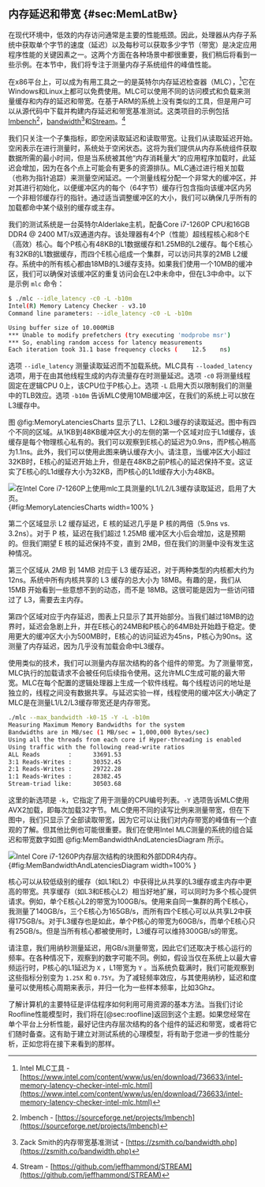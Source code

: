 ## 内存延迟和带宽 {#sec:MemLatBw}

在现代环境中，低效的内存访问通常是主要的性能瓶颈。因此，处理器从内存子系统中获取单个字节的速度（延迟）以及每秒可以获取多少字节（带宽）是决定应用程序性能的关键因素之一。这两个方面在各种场景中都很重要，我们稍后将看到一些示例。在本节中，我们将专注于测量内存子系统组件的峰值性能。

在x86平台上，可以成为有用工具之一的是英特尔内存延迟检查器（MLC），[^1]它在Windows和Linux上都可以免费使用。MLC可以使用不同的访问模式和负载来测量缓存和内存的延迟和带宽。在基于ARM的系统上没有类似的工具，但是用户可以从源代码中下载并构建内存延迟和带宽基准测试。这类项目的示例包括[lmbench](https://sourceforge.net/projects/lmbench/)[^2]，[bandwidth](https://zsmith.co/bandwidth.php)[^4]和[Stream](https://github.com/jeffhammond/STREAM)。[^3]

我们只关注一个子集指标，即空闲读取延迟和读取带宽。让我们从读取延迟开始。空闲表示在进行测量时，系统处于空闲状态。这将为我们提供从内存系统组件获取数据所需的最小时间，但是当系统被其他“内存消耗量大”的应用程序加载时，此延迟会增加，因为在各个点上可能会有更多的资源排队。MLC通过进行相关加载（也称为指针追踪）来测量空闲延迟。一个测量线程分配一个非常大的缓冲区，并对其进行初始化，以便缓冲区内的每个（64字节）缓存行包含指向该缓冲区内另一个非相邻缓存行的指针。通过适当调整缓冲区的大小，我们可以确保几乎所有的加载都命中某个级别的缓存或主存。

我们的测试系统是一台英特尔Alderlake主机，配备Core i7-1260P CPU和16GB DDR4 @ 2400 MT/s双通道内存。该处理器有4个P（性能）超线程核心和8个E（高效）核心。每个P核心有48KB的L1数据缓存和1.25MB的L2缓存。每个E核心有32KB的L1数据缓存，而四个E核心组成一个集群，可以访问共享的2MB L2缓存。系统中的所有核心都由18MB的L3缓存支持。如果我们使用一个10MB的缓冲区，我们可以确保对该缓冲区的重复访问会在L2中未命中，但在L3中命中。以下是示例 `mlc` 命令：

```bash
$ ./mlc --idle_latency -c0 -L -b10m
Intel(R) Memory Latency Checker - v3.10
Command line parameters: --idle_latency -c0 -L -b10m

Using buffer size of 10.000MiB
*** Unable to modify prefetchers (try executing 'modprobe msr')
*** So, enabling random access for latency measurements
Each iteration took 31.1 base frequency clocks (	12.5	ns)
```

选项 `--idle_latency` 测量读取延迟而不加载系统。MLC具有 `--loaded_latency` 选项，用于在由其他线程生成的内存流量存在时测量延迟。选项 `-c0` 将测量线程固定在逻辑CPU 0上，该CPU位于P核心上。选项 `-L` 启用大页以限制我们的测量中的TLB效应。选项 `-b10m` 告诉MLC使用10MB缓冲区，在我们的系统上可以放在L3缓存中。

图  @fig:MemoryLatenciesCharts 显示了L1、L2和L3缓存的读取延迟。图中有四个不同的区域。从1KB到48KB缓冲区大小的左侧的第一个区域对应于L1d缓存，该缓存是每个物理核心私有的。我们可以观察到E核心的延迟为0.9ns，而P核心稍高为1.1ns。此外，我们可以使用此图来确认缓存大小。请注意，当缓冲区大小超过32KB时，E核心的延迟开始上升，但是在48KB之前P核心的延迟保持不变。这证实了E核心的L1d缓存大小为32KB，而P核心的L1d缓存大小为48KB。

![在Intel Core i7-1260P上使用mlc工具测量的L1/L2/L3缓存读取延迟，启用了大页。](../../img/terms-and-metrics/MemLatencies.png){#fig:MemoryLatenciesCharts width=100% }

第二个区域显示 L2 缓存延迟，E 核的延迟几乎是 P 核的两倍（5.9ns vs. 3.2ns）。对于 P 核，延迟在我们超过 1.25MB 缓冲区大小后会增加，这是预期的。但我们期望 E 核的延迟保持不变，直到 2MB，但在我们的测量中没有发生这种情况。

第三个区域从 2MB 到 14MB 对应于 L3 缓存延迟，对于两种类型的内核都大约为 12ns。系统中所有内核共享的 L3 缓存的总大小为 18MB。有趣的是，我们从 15MB 开始看到一些意想不到的动态，而不是 18MB。这很可能是因为一些访问错过了 L3，需要去主内存。

第四个区域对应于内存延迟，图表上只显示了其开始部分。当我们越过18MB的边界时，延迟会急剧上升，并在E核心的24MB和P核心的64MB处开始趋于稳定。使用更大的缓冲区大小为500MB时，E核心的访问延迟为45ns，P核心为90ns。这测量了内存延迟，因为几乎没有加载会命中L3缓存。

使用类似的技术，我们可以测量内存层次结构的各个组件的带宽。为了测量带宽，MLC执行的加载请求不会被任何后续指令使用。这允许MLC生成可能的最大带宽。MLC在每个配置的逻辑处理器上生成一个软件线程。每个线程访问的地址是独立的，线程之间没有数据共享。与延迟实验一样，线程使用的缓冲区大小确定了MLC是在测量L1/L2/L3缓存带宽还是内存带宽。

```bash
./mlc --max_bandwidth -k0-15 -Y -L -b10m
Measuring Maximum Memory Bandwidths for the system
Bandwidths are in MB/sec (1 MB/sec = 1,000,000 Bytes/sec)
Using all the threads from each core if Hyper-threading is enabled
Using traffic with the following read-write ratios
ALL Reads        :      33691.53
3:1 Reads-Writes :      30352.45
2:1 Reads-Writes :      29722.28
1:1 Reads-Writes :      28382.45
Stream-triad like:      30503.68
```

这里的新选项是 `-k`，它指定了用于测量的CPU编号列表。`-Y` 选项告诉MLC使用AVX2加载，即每次加载32字节。MLC使用不同的读写比例来测量带宽，但在下图中，我们只显示了全部读取带宽，因为它可以让我们对内存带宽的峰值有一个直观的了解。但其他比例也可能很重要。我们在使用Intel MLC测量的系统的组合延迟和带宽数字如图  @fig:MemBandwidthAndLatenciesDiagram 所示。

![Intel Core i7-1260P内存层次结构的块图和外部DDR4内存。](../../img/terms-and-metrics/MemBandwidthAndLatenciesDiagram.png){#fig:MemBandwidthAndLatenciesDiagram width=100% }

核心可以从较低级别的缓存（如L1和L2）中获得比从共享的L3缓存或主内存中更高的带宽。共享缓存（如L3和E核心L2）相当好地扩展，可以同时为多个核心提供请求。例如，单个E核心L2的带宽为100GB/s。使用来自同一集群的两个E核心，我测量了140GB/s，三个E核心为165GB/s，而所有四个E核心可以从共享L2中获得175GB/s。对于L3缓存也是如此，单个P核心的带宽为60GB/s，而单个E核心只有25GB/s。但是当所有核心都被使用时，L3缓存可以维持300GB/s的带宽。

请注意，我们用纳秒测量延迟，用GB/s测量带宽，因此它们还取决于核心运行的频率。在各种情况下，观察到的数字可能不同。例如，假设当仅在系统上以最大睿频运行时，P核心的L1延迟为 `X` ，L1带宽为 `Y` 。当系统负载满时，我们可能观察到这些指标分别变为 `1.25X` 和 `0.75Y`。为了减轻频率效应，与其使用纳秒，延迟和度量可以使用核心周期来表示，并归一化为一些样本频率，比如3Ghz。

了解计算机的主要特征是评估程序如何利用可用资源的基本方法。当我们讨论Roofline性能模型时，我们将在[@sec:roofline]返回到这个主题。如果您经常在单个平台上分析性能，最好记住内存层次结构的各个组件的延迟和带宽，或者将它们随时备查。这有助于建立对测试系统的心理模型，将有助于您进一步的性能分析，正如您将在接下来看到的那样。

[^1]: Intel MLC工具 - [https://www.intel.com/content/www/us/en/download/736633/intel-memory-latency-checker-intel-mlc.html](https://www.intel.com/content/www/us/en/download/736633/intel-memory-latency-checker-intel-mlc.html)
[^2]: lmbench - [https://sourceforge.net/projects/lmbench](https://sourceforge.net/projects/lmbench)
[^3]: Stream - [https://github.com/jeffhammond/STREAM](https://github.com/jeffhammond/STREAM)
[^4]: Zack Smith的内存带宽基准测试 - [https://zsmith.co/bandwidth.php](https://zsmith.co/bandwidth.php)

